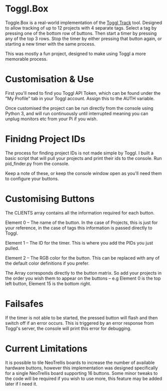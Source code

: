 # Toggl.Box

Toggle.Box is a real-world implementation of the [Toggl Track](https://toggl.com/track/) tool. Designed to allow tracking of up to 12 projects with 4 separate tags. Select a tag by pressing one of the bottom row of buttons. Then start a timer by pressing any of the top 3 rows. Stop the timer by either pressing that button again, or starting a new timer with the same process.

This was mostly a fun project, designed to make using Toggl a more memorable process.

# Customisation & Use

First you'll need to find you Toggl API Token, which can be found under the "My Profile" tab in your Toggl account. Assign this to the AUTH variable.

Once customised the project can be run directly from the console using Python 3, and will run continuously until interrupted meaning you can unplug monitors etc from your Pi if you wish.

  # Finidng Project IDs
  The process for finding project IDs is not made simple by Toggl. I built a basic script that will pull your projects and print their ids to the console. Run         pid_finder.py from the console.

  Keep a note of these, or keep the console window open as you'll need them to configure your buttons.
  
  # Customising Buttons
  The CLIENTS array contains all the information required for each button. 

  Element 0 – The name of the button. In the case of Projects, this is just for your reference, in the case of tags this information is passed directly to Toggl.

  Element 1 – The ID for the timer. This is where you add the PIDs you just pulled.

  Element 2 – The RGB color for the button. This can be replaced with any of the default color definitions if you prefer.

  The Array corresponds directly to the button matrix. So add your projects in the order you wish them to appear on the buttons – e.g Element 0 is the top left       button, Element 15 is the bottom right.
  
# Failsafes

If the timer is not able to be started, the pressed button will flash and then switch off if an error occurs.  This is triggered by an error response from Toggl's server, the console will print this error for debugging.

# Current Limitations

It is possible to tile NeoTrellis boards to increase the number of available hardware buttons, however this implementation was designed specifically for a single NeoTrellis board supporting 16 buttons.  Some minor tweaks to the code will be required if you wish to use more, this feature may be added later if I need it.
